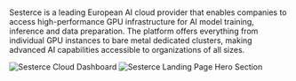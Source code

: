 <br>Sesterce is a leading European AI cloud provider that enables companies to access high-performance GPU infrastructure for AI model training, inference and data preparation. The platform offers everything from individual GPU instances to bare metal dedicated clusters, making advanced AI capabilities accessible to organizations of all sizes.

![Sesterce Cloud Dashboard](https://media.contra.com/image/upload/fl_progressive/q_auto:best/de3yzgjixcldtjkzmmfc.webp)
![Sesterce Landing Page Hero Section](https://media.contra.com/image/upload/fl_progressive/q_auto:best/ffhmdkz6qkhlz68ce0gz.webp)
